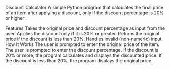 Discount Calculator
A simple Python program that calculates the final price of an item after applying a discount, only if the discount percentage is 20% or higher.

Features
Takes the original price and discount percentage as input from the user.
Applies the discount only if it is 20% or greater.
Returns the original price if the discount is less than 20%.
Handles invalid (non-numeric) input.
How It Works
The user is prompted to enter the original price of the item.
The user is prompted to enter the discount percentage.
If the discount is 20% or more, the program calculates and displays the discounted price.
If the discount is less than 20%, the program displays the original price.
